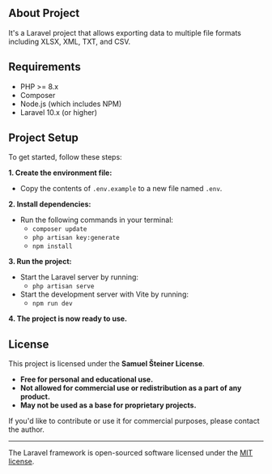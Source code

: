 ## About Project

It's a Laravel project that allows exporting data to multiple file formats including XLSX, XML, TXT, and CSV.

## Requirements

- PHP >= 8.x
- Composer
- Node.js (which includes NPM)
- Laravel 10.x (or higher)

## Project Setup

To get started, follow these steps:

**1. Create the environment file:**
   - Copy the contents of `.env.example` to a new file named `.env`.

**2. Install dependencies:**
   - Run the following commands in your terminal:
     - `composer update`
     - `php artisan key:generate`
     - `npm install`

**3. Run the project:**
   - Start the Laravel server by running:
     - `php artisan serve`
   - Start the development server with Vite by running:
     - `npm run dev`

**4. The project is now ready to use.**

## License

This project is licensed under the **Samuel Šteiner License**.

- **Free for personal and educational use.**
- **Not allowed for commercial use or redistribution as a part of any product.**
- **May not be used as a base for proprietary projects.**

If you'd like to contribute or use it for commercial purposes, please contact the author.

---

The Laravel framework is open-sourced software licensed under the [MIT license](https://opensource.org/licenses/MIT).
